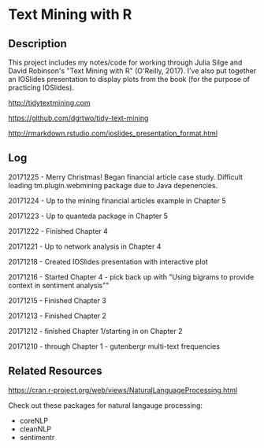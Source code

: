 Text Mining with R
================

Description
-----------

This project includes my notes/code for working through Julia Silge and David Robinson's "Text Mining with R" (O'Reilly, 2017). I've also put together an IOSlides presentation to display plots from the book (for the purpose of practicing IOSlides).

<http://tidytextmining.com>

<https://github.com/dgrtwo/tidy-text-mining>

<http://rmarkdown.rstudio.com/ioslides_presentation_format.html>

Log
---

20171225 - Merry Christmas! Began financial article case study. Difficult loading tm.plugin.webmining package due to Java depenencies.

20171224 - Up to the mining financial articles example in Chapter 5

20171223 - Up to quanteda package in Chapter 5

20171222 - Finished Chapter 4

20171221 - Up to network analysis in Chapter 4

20171218 - Created IOSlides presentation with interactive plot

20171216 - Started Chapter 4 - pick back up with "Using bigrams to provide context in sentiment analysis""

20171215 - Finished Chapter 3

20171213 - Finished Chapter 2

20171212 - finished Chapter 1/starting in on Chapter 2

20171210 - through Chapter 1 - gutenbergr multi-text frequencies

Related Resources
-----------------

<https://cran.r-project.org/web/views/NaturalLanguageProcessing.html>

Check out these packages for natural langauge processing:

-   coreNLP
-   cleanNLP
-   sentimentr
